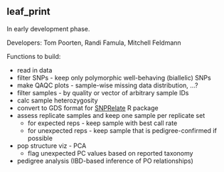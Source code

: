 ## leaf_print

In early development phase. 

Developers: Tom Poorten, Randi Famula, Mitchell Feldmann

Functions to build:

* read in data
* filter SNPs - keep only polymorphic well-behaving (biallelic) SNPs
* make QAQC plots - sample-wise missing data distribution, ...?
* filter samples - by quality or vector of arbitrary sample IDs
* calc sample heterozygosity
* convert to GDS format for [SNPRelate](http://bioconductor.org/packages/release/bioc/html/SNPRelate.html) R package
* assess replicate samples and keep one sample per replicate set
  * for expected reps - keep sample with best call rate
  * for unexpected reps - keep sample that is pedigree-confirmed if possible
* pop structure viz - PCA
  * flag unexpected PC values based on reported taxonomy
* pedigree analysis (IBD-based inference of PO relationships)

